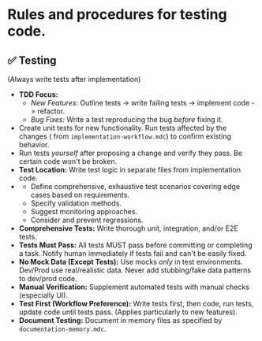 # Rules and procedures for testing code.

## ✅ Testing

**<TESTING>** (Always write tests after implementation)

*   **TDD Focus:**
    *   *New Features:* Outline tests -> write failing tests -> implement code -> refactor.
    *   *Bug Fixes:* Write a test reproducing the bug *before* fixing it.
*   **<DEPENDENCY BASED TESTING>** Create unit tests for new functionality. Run tests affected by the changes (**<ANALYZE CODE>** from `implementation-workflow.mdc`) to confirm existing behavior.
*   **<NO BREAKAGE ASSERTION>** Run tests *yourself* after proposing a change and verify they pass. Be certain code won't be broken.
*   **Test Location:** Write test logic in separate files from implementation code.
*   **<TEST PLAN>**
    *   Define comprehensive, exhaustive test scenarios covering edge cases based on requirements.
    *   Specify validation methods.
    *   Suggest monitoring approaches.
    *   Consider and prevent regressions.
*   **Comprehensive Tests:** Write thorough unit, integration, and/or E2E tests.
*   **Tests Must Pass:** All tests MUST pass before committing or completing a task. Notify human immediately if tests fail and can't be easily fixed.
*   **No Mock Data (Except Tests):** Use mocks *only* in test environments. Dev/Prod use real/realistic data. Never add stubbing/fake data patterns to dev/prod code.
*   **Manual Verification:** Supplement automated tests with manual checks (especially UI).
*   **Test First (Workflow Preference):** Write tests first, then code, run tests, update code until tests pass. (Applies particularly to new features).
*   **Document Testing:** Document in memory files as specified by `documentation-memory.mdc`.